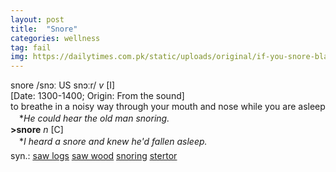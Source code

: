 ```yaml
---
layout: post
title:  "Snore"
categories: wellness
tag: fail
img: https://dailytimes.com.pk/static/uploads/original/if-you-snore-blame-it-on-traffic-fumes-ea08a7fb1f34651f0a5ad622c3881339.jpg
---
```

<DIV style="MARGIN: 0px 0px 5px">snore /snɔː US snɔːr/ <I>v</I> [I] <BR>[Date: 1300-1400; Origin: From the sound]<BR>to breathe in a noisy way through your mouth and nose while you are asleep<BR>　*<I>He could hear the old man snoring.</I><BR><B>&gt;snore</B> <I>n</I> [C] <BR>　*<I>I heard a snore and knew he'd fallen asleep.</I></DIV>
<DIV style="MARGIN: 0px 0px 5px">
<DIV style="MARGIN: 4px 0px">syn.: <A href="{{ site.baseurl }}/saw%20logs"><U>saw logs</U></A> <A href="{{ site.baseurl }}/saw%20wood"><U>saw wood</U></A> <A href="{{ site.baseurl }}/snoring"><U>snoring</U></A> <A href="{{ site.baseurl }}/stertor"><U>stertor</U></A></DIV></DIV>
